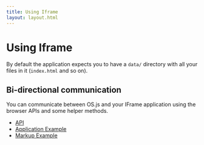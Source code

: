 ```yaml
---
title: Using Iframe
layout: layout.html
---
```


# Using Iframe

By default the application expects you to have a `data/` directory with all your files in it (`index.html` and so on).

## Bi-directional communication

You can communicate between OS.js and your IFrame application using the browser APIs and some helper methods.

- [API](https://gist.github.com/andersevenrud/ff8b7c48b6a3cf9c823f51c7ff02705f)
- [Application Example](https://gist.github.com/andersevenrud/a5296a51fb55540375e0f88a3a34784c)
- [Markup Example](https://gist.github.com/andersevenrud/6209484db09267c01ca5545c75271948)
